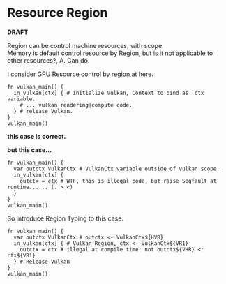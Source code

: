 
# Resource Region

**DRAFT**

Region can be control machine resources, with scope.  
Memory is default control resource by Region, but is it not applicable to other resources?, A. Can do.

I consider GPU Resource control by region at here.

```
fn vulkan_main() {
  in_vulkan[ctx] { # initialize Vulkan, Context to bind as `ctx variable.
    # ... vulkan rendering|compute code.
  } # release Vulkan.
}
vulkan_main()
```
**this case is correct.**

**but this case...**
```
fn vulkan_main() {
  var outctx VulkanCtx # VulkanCtx variable outside of vulkan scope.
  in_vulkan[ctx] {
    outctx = ctx # WTF, this is illegal code, but raise Segfault at runtime...... (. >_<)
  }
}
vulkan_main()
```

So introduce Region Typing to this case.

```
fn vulkan_main() {
  var outctx VulkanCtx # outctx <- VulkanCtx${HVR}
  in_vulkan[ctx] { # Vulkan Region, ctx <- VulkanCtx${VR1}
    outctx = ctx # illegal at compile time: not outctx${VHR} <: ctx${VR1}
  } # Release Vulkan
}
vulkan_main()
```

